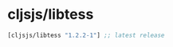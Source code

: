 # cljsjs/libtess

[](dependency)
```clojure
[cljsjs/libtess "1.2.2-1"] ;; latest release
```
[](/dependency)
